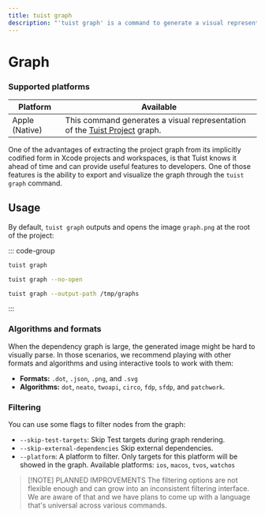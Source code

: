 ```yaml
---
title: tuist graph
description: "'tuist graph' is a command to generate a visual representation of the Tuist project graph."
---
```


# Graph

### Supported platforms

| Platform | Available |
|----- | ----- |
| Apple (Native) | This command generates a visual representation of the [Tuist Project](/guide/project) graph. |

One of the advantages of extracting the project graph from its implicitly codified form in Xcode projects and workspaces, is that Tuist knows it ahead of time and can provide useful features to developers. One of those features is the ability to export and visualize the graph through the `tuist graph` command.

## Usage

By default, `tuist graph` outputs and opens the image `graph.png` at the root of the project:

::: code-group
```bash [Opening it]
tuist graph
```
```bash [Without opening it]
tuist graph --no-open
```
```bash [In a different directory]
tuist graph --output-path /tmp/graphs
```
:::

### Algorithms and formats

When the dependency graph is large, the generated image might be hard to visually parse.
In those scenarios, we recommend playing with other formats and algorithms and using interactive tools to work with them:

- **Formats:** `.dot`, `.json`, `.png`, and `.svg`
- **Algorithms:** `dot`, `neato`, `twoapi`, `circo`, `fdp`, `sfdp`, and `patchwork`.

### Filtering <Badge type="warning" text="Needs improvement" />

You can use some flags to filter nodes from the graph:

- `--skip-test-targets`: Skip Test targets during graph rendering.
- `--skip-external-dependencies`  Skip external dependencies.
- `--platform`:  A platform to filter. Only targets for this platform will be showed in the graph. Available platforms: `ios`, `macos`, `tvos`, `watchos`

> [!NOTE] PLANNED IMPROVEMENTS
> The filtering options are not flexible enough and can grow into an inconsistent filtering interface. We are aware of that and we have plans to come up with a language that's universal across various commands.
